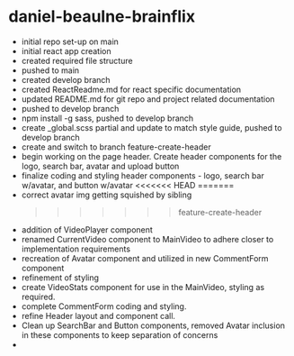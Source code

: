 # daniel-beaulne-brainflix

- initial repo set-up on main
- initial react app creation
- created required file structure
- pushed to main
- created develop branch
- created ReactReadme.md for react specific documentation
- updated README.md for git repo and project related documentation
- pushed to develop branch
- npm install -g sass, pushed to develop branch
- create \_global.scss partial and update to match style guide, pushed to develop branch
- create and switch to branch feature-create-header
- begin working on the page header. Create header components for the logo, search bar, avatar and upload button
- finalize coding and styling header components - logo, search bar w/avatar, and button w/avatar <<<<<<< HEAD =======
- correct avatar img getting squished by sibling
  > > > > > > > feature-create-header
- addition of VideoPlayer component
- renamed CurrentVideo component to MainVideo to adhere closer to implementation requirements
- recreation of Avatar component and utilized in new CommentForm component
- refinement of styling
- create VideoStats component for use in the MainVideo, styling as required.
- complete CommentForm coding and styling.
- refine Header layout and component call.
- Clean up SearchBar and Button components, removed Avatar inclusion in these components to keep separation of concerns
-
